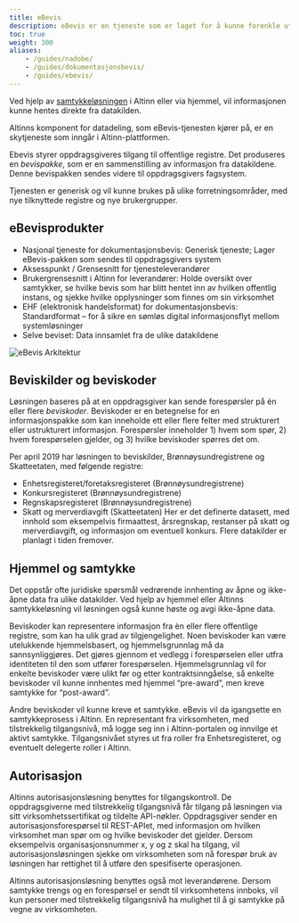 ```yaml
---
title: eBevis
description: eBevis er en tjeneste som er laget for å kunne forenkle utveksling av informasjon mellom leverandører og det offentlige. Formålet er å gjenbruke informasjon som det offentlige allerede er i besittelse av. 
toc: true
weight: 300
aliases:
    - /guides/nadobe/
    - /guides/dokumentasjonsbevis/
    - /guides/ebevis/
---
```


Ved hjelp av [samtykkeløsningen](/docs/guides/samtykke/) i Altinn eller via hjemmel, vil informasjonen kunne hentes direkte fra datakilden.

Altinns komponent for datadeling, som eBevis-tjenesten kjører på, er en skytjeneste som inngår i Altinn-plattformen. 

Ebevis styrer oppdragsgiveres tilgang til offentlige registre. Det produseres en _bevispakke_, som er en sammenstilling av informasjon fra datakildene. Denne bevispakken sendes videre til oppdragsgivers fagsystem.

Tjenesten er generisk og vil kunne brukes på ulike forretningsområder, med nye tilknyttede registre og nye brukergrupper.


## eBevisprodukter

- Nasjonal tjeneste for dokumentasjonsbevis: Generisk tjeneste; Lager eBevis-pakken som sendes til oppdragsgivers system
- Aksesspunkt / Grensesnitt for tjenesteleverandører
- Brukergrensesnitt i Altinn for leverandører: Holde oversikt over samtykker, se hvilke bevis som har blitt hentet inn av hvilken offentlig instans, og sjekke hvilke opplysninger som finnes om sin virksomhet
- EHF (elektronisk handelsformat) for dokumentasjonsbevis: Standardformat – for å sikre en sømløs digital informasjonsflyt mellom systemløsninger
- Selve beviset: Data innsamlet fra de ulike datakildene

![eBevis Arkitektur](https://www.lucidchart.com/publicSegments/view/f3ce06b1-22a8-4b29-9af4-13dbeb258c83/image.png "eBevis Arkitektur")

## Beviskilder og beviskoder

Løsningen baseres på at en oppdragsgiver kan sende forespørsler på én eller flere _beviskoder_. Beviskoder er en betegnelse for en informasjonspakke som kan inneholde ett eller flere felter med strukturert eller ustrukturert informasjon. Forespørsler inneholder 1) hvem som spør, 2) hvem forespørselen gjelder, og 3) hvilke beviskoder spørres det om.

Per april 2019 har løsningen to beviskilder, Brønnøysundregistrene og Skatteetaten, med følgende registre:
- Enhetsregisteret/foretaksregisteret (Brønnøysundregistrene)
- Konkursregisteret (Brønnøysundregistrene)
- Regnskapsregisteret (Brønnøysundregistrene)
- Skatt og merverdiavgift (Skatteetaten)
Her er det definerte datasett, med innhold som eksempelvis firmaattest, årsregnskap, restanser på skatt og merverdiavgift, og informasjon om eventuell konkurs. Flere datakilder er planlagt i tiden fremover.


## Hjemmel og samtykke

Det oppstår ofte juridiske spørsmål vedrørende innhenting av åpne og ikke-åpne data fra ulike datakilder. Ved hjelp av hjemmel eller Altinns samtykkeløsning vil løsningen også kunne høste og avgi ikke-åpne data.  

Beviskoder kan representere informasjon fra èn eller flere offentlige registre, som kan ha ulik grad av tilgjengelighet. Noen beviskoder kan være utelukkende hjemmelsbasert, og hjemmelsgrunnlag må da sannsynliggjøres. Det gjøres gjennom et vedlegg i forespørselen eller utfra identiteten til den som utfører forespørselen.
Hjemmelsgrunnlag vil for enkelte beviskoder være ulikt før og etter kontraktsinngåelse, så enkelte beviskoder vil kunne innhentes med hjemmel “pre-award”, men kreve samtykke for “post-award”.

Andre beviskoder vil kunne kreve et samtykke. eBevis vil da igangsette en samtykkeprosess i Altinn. En representant fra virksomheten, med tilstrekkelig tilgangsnivå, må logge seg inn i Altinn-portalen og innvilge et aktivt samtykke. Tilgangsnivået styres ut fra roller fra Enhetsregisteret, og eventuelt delegerte roller i Altinn.


## Autorisasjon

Altinns autorisasjonsløsning benyttes for tilgangskontroll. De oppdragsgiverne med tilstrekkelig tilgangsnivå får tilgang på løsningen via sitt virksomhetssertifikat og tildelte API-nøkler. Oppdragsgiver sender en autorisasjonsforespørsel til REST-APIet, med informasjon om hvilken virksomhet man spør om og hvilke beviskoder det gjelder.
Dersom eksempelvis organisasjonsnummer x, y og z skal ha tilgang, vil autorisasjonsløsningen sjekke om virksomheten som nå forespør bruk av løsningen har rettighet til å utføre den spesifiserte operasjonen.

Altinns autorisasjonsløsning benyttes også mot leverandørene. Dersom samtykke trengs og en forespørsel er sendt til virksomhetens innboks, vil kun personer med tilstrekkelig tilgangsnivå ha mulighet til å gi samtykke på vegne av virksomheten.
